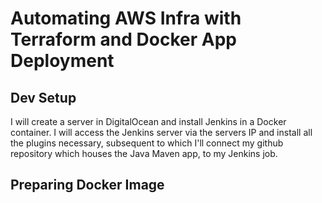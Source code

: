 # Automating AWS Infra with Terraform and Docker App Deployment

## Dev Setup

I will create a server in DigitalOcean and install Jenkins in a Docker container. I will access the Jenkins server via the servers IP and install all the plugins necessary, subsequent to which I'll connect my github repository which houses the Java Maven app, to my Jenkins job.

## Preparing Docker Image